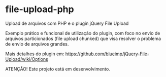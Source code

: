 # file-upload-php
Upload de arquivos com PHP e o plugin jQuery File Upload

Exemplo prático e funcional de utilização do plugin, com foco no envio de arquivos particionados (file upload chunked) que visa resolver o problema de envio de arquivos grandes.

Mais detalhes do plugin em:
https://github.com/blueimp/jQuery-File-Upload/wiki/Options

ATENÇÃO! Este projeto está em desenvolvimento.
